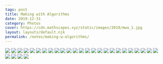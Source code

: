 ```yaml
---
tags: post
title: Making with Algorithms
date: 2019-12-31
category: Photos
cover: https://cdn.mathscapes.xyz/static/images/2019/mwa_1.jpg
layout: layouts/default.njk
permalink: /notes/making-w-algorithms/
--- 
```

 
<img src="https://cdn.mathscapes.xyz/static/images/2019/mwa_1.jpg"/>

<img src="https://cdn.mathscapes.xyz/static/images/2019/mwa_2.jpg"/>

<img src="https://cdn.mathscapes.xyz/static/images/2019/mwa_3.jpg"/>

<img src="https://cdn.mathscapes.xyz/static/images/2019/mwa_4.jpg"/>

<img src="https://cdn.mathscapes.xyz/static/images/2019/mwa_5.jpg"/>

<img src="https://cdn.mathscapes.xyz/static/images/2019/mwa_6.jpg"/>

<img src="https://cdn.mathscapes.xyz/static/images/2019/mwa_7.jpg"/>

<img src="https://cdn.mathscapes.xyz/static/images/2019/mwa_8.jpg"/>

<img src="https://cdn.mathscapes.xyz/static/images/2019/mwa_9.jpg"/>

<img src="https://cdn.mathscapes.xyz/static/images/2019/mwa_10.jpg"/>

<img src="https://cdn.mathscapes.xyz/static/images/2019/mwa_11.jpg"/>

<img src="https://cdn.mathscapes.xyz/static/images/2019/mwa_12.jpg"/>

<img src="https://cdn.mathscapes.xyz/static/images/2019/mwa_13.jpg"/>

<img src="https://cdn.mathscapes.xyz/static/images/2019/mwa_14.jpg"/>

<img src="https://cdn.mathscapes.xyz/static/images/2019/mwa_15.jpg"/>

<img src="https://cdn.mathscapes.xyz/static/images/2019/mwa_16.jpg"/>

<img src="https://cdn.mathscapes.xyz/static/images/2019/mwa_17.jpg"/>

<img src="https://cdn.mathscapes.xyz/static/images/2019/mwa_18.jpg"/>

<img src="https://cdn.mathscapes.xyz/static/images/2019/mwa_19.jpg"/>

<img src="https://cdn.mathscapes.xyz/static/images/2019/mwa_20.jpg"/>

<img src="https://cdn.mathscapes.xyz/static/images/2019/mwa_21.jpg"/>

<img src="https://cdn.mathscapes.xyz/static/images/2019/mwa_22.jpg"/>

<img src="https://cdn.mathscapes.xyz/static/images/2019/mwa_23.jpg"/>

<img src="https://cdn.mathscapes.xyz/static/images/2019/mwa_24.jpg"/>

<img src="https://cdn.mathscapes.xyz/static/images/2019/mwa_25.jpg"/>

<img src="https://cdn.mathscapes.xyz/static/images/2019/mwa_26.jpg"/>

<img src="https://cdn.mathscapes.xyz/static/images/2019/mwa_27.jpg"/>

<img src="https://cdn.mathscapes.xyz/static/images/2019/mwa_29.jpg"/>

<img src="https://cdn.mathscapes.xyz/static/images/2019/mwa_30.jpg"/>
